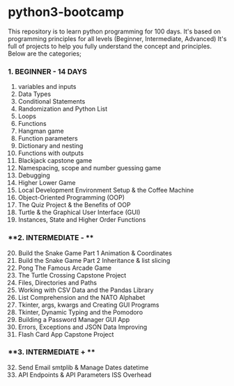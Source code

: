 # python3-bootcamp
This repository is to learn python programming for 100 days.
It's based on programming principles for all levels (Beginner, Intermediate, Advanced)
It's full of projects to help you fully understand the concept and principles.
Below are the categories;

### **1. BEGINNER - 14 DAYS**
1. variables and inputs
2. Data Types
3. Conditional Statements
4. Randomization and Python List
5. Loops
6. Functions
7. Hangman game
8. Function parameters
9. Dictionary and nesting
10. Functions with outputs
11. Blackjack capstone game
12. Namespacing, scope and number guessing game
13. Debugging
14. Higher Lower Game
15. Local Development Environment Setup & the Coffee Machine
16. Object-Oriented Programming (OOP)
17. The Quiz Project & the Benefits of OOP
18. Turtle & the Graphical User Interface (GUI)
19. Instances, State and Higher Order Functions

### **2. INTERMEDIATE - **
20. Build the Snake Game Part 1 Animation & Coordinates
21. Build the Snake Game Part 2 Inheritance & list slicing
22. Pong The Famous Arcade Game
23. The Turtle Crossing Capstone Project
24. Files, Directories and Paths
25. Working with CSV Data and the Pandas Library
26. List Comprehension and the NATO Alphabet
27. Tkinter, args, kwargs and Creating GUI Programs
28. Tkinter, Dynamic Typing and the Pomodoro
29. Building a Password Manager GUI App
30. Errors, Exceptions and JSON Data Improving
31. Flash Card App Capstone Project

### **3. INTERMEDIATE + **
32. Send Email smtplib & Manage Dates datetime
33. API Endpoints & API Parameters ISS Overhead
